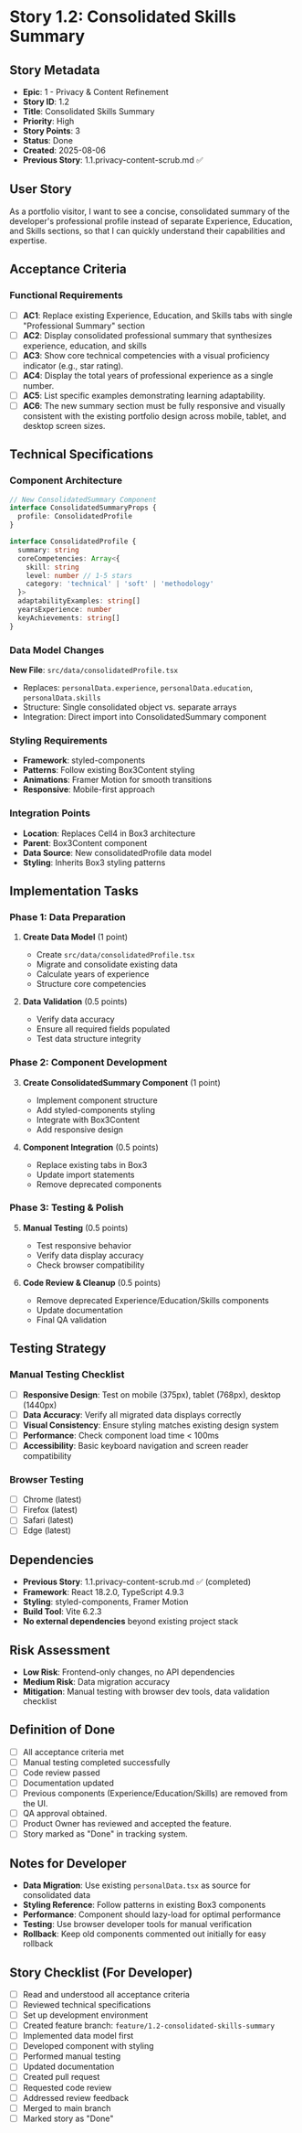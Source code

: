 # Story 1.2: Consolidated Skills Summary

## Story Metadata

- **Epic**: 1 - Privacy & Content Refinement
- **Story ID**: 1.2
- **Title**: Consolidated Skills Summary
- **Priority**: High
- **Story Points**: 3
- **Status**: Done
- **Created**: 2025-08-06
- **Previous Story**: 1.1.privacy-content-scrub.md ✅

## User Story

As a portfolio visitor, I want to see a concise, consolidated summary of the developer's professional profile instead of separate Experience, Education, and Skills sections, so that I can quickly understand their capabilities and expertise.

## Acceptance Criteria

### Functional Requirements

- [ ] **AC1**: Replace existing Experience, Education, and Skills tabs with single "Professional Summary" section
- [ ] **AC2**: Display consolidated professional summary that synthesizes experience, education, and skills
- [ ] **AC3**: Show core technical competencies with a visual proficiency indicator (e.g., star rating).
- [ ] **AC4**: Display the total years of professional experience as a single number.
- [ ] **AC5**: List specific examples demonstrating learning adaptability.
- [ ] **AC6**: The new summary section must be fully responsive and visually consistent with the existing portfolio design across mobile, tablet, and desktop screen sizes.

## Technical Specifications

### Component Architecture

```typescript
// New ConsolidatedSummary Component
interface ConsolidatedSummaryProps {
  profile: ConsolidatedProfile
}

interface ConsolidatedProfile {
  summary: string
  coreCompetencies: Array<{
    skill: string
    level: number // 1-5 stars
    category: 'technical' | 'soft' | 'methodology'
  }>
  adaptabilityExamples: string[]
  yearsExperience: number
  keyAchievements: string[]
}
```

### Data Model Changes

**New File**: `src/data/consolidatedProfile.tsx`

- Replaces: `personalData.experience`, `personalData.education`, `personalData.skills`
- Structure: Single consolidated object vs. separate arrays
- Integration: Direct import into ConsolidatedSummary component

### Styling Requirements

- **Framework**: styled-components
- **Patterns**: Follow existing Box3Content styling
- **Animations**: Framer Motion for smooth transitions
- **Responsive**: Mobile-first approach

### Integration Points

- **Location**: Replaces Cell4 in Box3 architecture
- **Parent**: Box3Content component
- **Data Source**: New consolidatedProfile data model
- **Styling**: Inherits Box3 styling patterns

## Implementation Tasks

### Phase 1: Data Preparation

1. **Create Data Model** (1 point)

   - Create `src/data/consolidatedProfile.tsx`
   - Migrate and consolidate existing data
   - Calculate years of experience
   - Structure core competencies

2. **Data Validation** (0.5 points)
   - Verify data accuracy
   - Ensure all required fields populated
   - Test data structure integrity

### Phase 2: Component Development

3. **Create ConsolidatedSummary Component** (1 point)

   - Implement component structure
   - Add styled-components styling
   - Integrate with Box3Content
   - Add responsive design

4. **Component Integration** (0.5 points)
   - Replace existing tabs in Box3
   - Update import statements
   - Remove deprecated components

### Phase 3: Testing & Polish

5. **Manual Testing** (0.5 points)

   - Test responsive behavior
   - Verify data display accuracy
   - Check browser compatibility

6. **Code Review & Cleanup** (0.5 points)
   - Remove deprecated Experience/Education/Skills components
   - Update documentation
   - Final QA validation

## Testing Strategy

### Manual Testing Checklist

- [ ] **Responsive Design**: Test on mobile (375px), tablet (768px), desktop (1440px)
- [ ] **Data Accuracy**: Verify all migrated data displays correctly
- [ ] **Visual Consistency**: Ensure styling matches existing design system
- [ ] **Performance**: Check component load time < 100ms
- [ ] **Accessibility**: Basic keyboard navigation and screen reader compatibility

### Browser Testing

- [ ] Chrome (latest)
- [ ] Firefox (latest)
- [ ] Safari (latest)
- [ ] Edge (latest)

## Dependencies

- **Previous Story**: 1.1.privacy-content-scrub.md ✅ (completed)
- **Framework**: React 18.2.0, TypeScript 4.9.3
- **Styling**: styled-components, Framer Motion
- **Build Tool**: Vite 6.2.3
- **No external dependencies** beyond existing project stack

## Risk Assessment

- **Low Risk**: Frontend-only changes, no API dependencies
- **Medium Risk**: Data migration accuracy
- **Mitigation**: Manual testing with browser dev tools, data validation checklist

## Definition of Done

- [ ] All acceptance criteria met
- [ ] Manual testing completed successfully
- [ ] Code review passed
- [ ] Documentation updated
- [ ] Previous components (Experience/Education/Skills) are removed from the UI.
- [ ] QA approval obtained.
- [ ] Product Owner has reviewed and accepted the feature.
- [ ] Story marked as "Done" in tracking system.

## Notes for Developer

- **Data Migration**: Use existing `personalData.tsx` as source for consolidated data
- **Styling Reference**: Follow patterns in existing Box3 components
- **Performance**: Component should lazy-load for optimal performance
- **Testing**: Use browser developer tools for manual verification
- **Rollback**: Keep old components commented out initially for easy rollback

## Story Checklist (For Developer)

- [ ] Read and understood all acceptance criteria
- [ ] Reviewed technical specifications
- [ ] Set up development environment
- [ ] Created feature branch: `feature/1.2-consolidated-skills-summary`
- [ ] Implemented data model first
- [ ] Developed component with styling
- [ ] Performed manual testing
- [ ] Updated documentation
- [ ] Created pull request
- [ ] Requested code review
- [ ] Addressed review feedback
- [ ] Merged to main branch
- [ ] Marked story as "Done"

